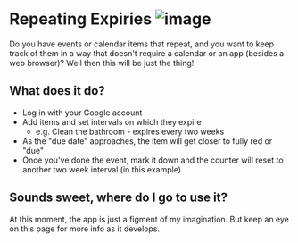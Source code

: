 # Repeating Expiries ![image](https://travis-ci.org/gholts/repeating-expiries.svg?branch=master)

Do you have events or calendar items that repeat, and you want to keep
track of them in a way that doesn't require a calendar or an app (besides a web browser)?
Well then this will be just the thing!

## What does it do?

* Log in with your Google account
* Add items and set intervals on which they expire
  * e.g. Clean the bathroom - expires every two weeks
* As the "due date" approaches, the item will get closer to fully red or "due"
* Once you've done the event, mark it down and the counter will reset to another two week interval (in this example)

## Sounds sweet, where do I go to use it?

At this moment, the app is just a figment of my imagination. But keep an eye on
this page for more info as it develops.
